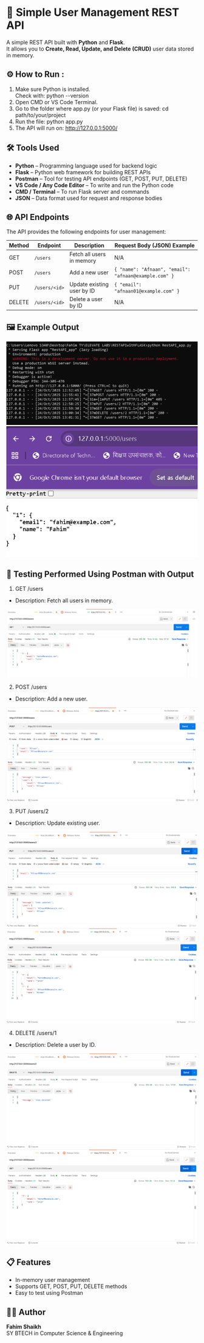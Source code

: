 # 🧮 Simple User Management REST API

A simple REST API built with **Python** and **Flask**.  
It allows you to **Create, Read, Update, and Delete (CRUD)** user data stored in memory.

## ⚙️ How to Run :
1. Make sure Python is installed.  
   Check with:
   python --version
2. Open CMD or VS Code Terminal.
3. Go to the folder where app.py (or your Flask file) is saved:
cd path/to/your/project
4. Run the file:
    python app.py
5. The API will run on:
    http://127.0.0.1:5000/

## 🛠️ Tools Used

- **Python** – Programming language used for backend logic  
- **Flask** – Python web framework for building REST APIs  
- **Postman** – Tool for testing API endpoints (GET, POST, PUT, DELETE)  
- **VS Code / Any Code Editor** – To write and run the Python code  
- **CMD / Terminal** – To run Flask server and commands  
- **JSON** – Data format used for request and response bodies


## 🌐 API Endpoints

The API provides the following endpoints for user management:

| Method | Endpoint        | Description                         | Request Body (JSON) Example |
|--------|----------------|-------------------------------------|-----------------------------|
| GET    | `/users`        | Fetch all users in memory           | N/A                         |
| POST   | `/users`        | Add a new user                      | `{ "name": "Afnaan", "email": "afnaan@example.com" }` |
| PUT    | `/users/<id>`   | Update existing user by ID          | `{ "email": "afnaan01@example.com" }` |
| DELETE | `/users/<id>`   | Delete a user by ID                 | N/A                         |

## 🖼️ Example Output
![CMD RUN](OUTPUT.png)
![WEBSITE](OUTPUT2.png)

## 🧪 Testing Performed Using Postman with Output
1. GET /users
- Description: Fetch all users in memory.

![GET METHOD](GET(output).png)

2. POST /users
- Description: Add a new user.

![POST METHOD](POST(output).png)

3. PUT /users/2
- Description: Update existing user.

![PUT METHOD](PUT(output).png)
![GET METHOD](GET(output2).png)

4. DELETE /users/1
- Description: Delete a user by ID.

![DELETE METHOD](DELETE(output).png)
![GET METHOD](GET(output3).png)

## 📋 Features
- In-memory user management
- Supports GET, POST, PUT, DELETE methods
- Easy to test using Postman

## 👨‍💻 Author
**Fahim Shaikh**  
SY BTECH in Computer Science & Engineering
